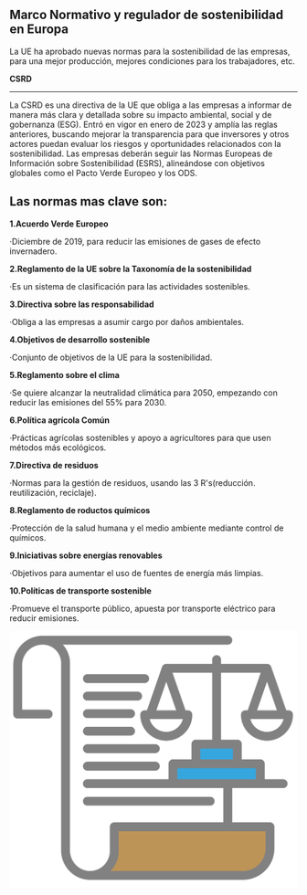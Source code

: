 ## Marco Normativo y regulador de sostenibilidad en Europa

La UE ha aprobado nuevas normas para la sostenibilidad de las empresas, para una mejor producción, mejores condiciones para los trabajadores, etc.

**CSRD**

----------

La CSRD es una directiva de la UE que obliga a las empresas a informar de manera más clara y detallada sobre su impacto ambiental, social y de gobernanza (ESG). Entró en vigor en enero de 2023 y amplía las reglas anteriores, buscando mejorar la transparencia para que inversores y otros actores puedan evaluar los riesgos y oportunidades relacionados con la sostenibilidad. Las empresas deberán seguir las Normas Europeas de Información sobre Sostenibilidad (ESRS), alineándose con objetivos globales como el Pacto Verde Europeo y los ODS.

## **Las normas mas clave son:**

**1.Acuerdo Verde Europeo**
  
  ·Diciembre de 2019, para reducir las emisiones de gases de efecto invernadero.

**2.Reglamento de la UE sobre la Taxonomía de la sostenibilidad**
 
  ·Es un sistema de clasificación para las actividades sostenibles.

**3.Directiva sobre las responsabilidad**

·Obliga a las empresas a asumir cargo por daños ambientales.

**4.Objetivos de desarrollo sostenible**

·Conjunto de objetivos de la UE para la sostenibilidad.

**5.Reglamento sobre el clima**

·Se quiere alcanzar la neutralidad climática para 2050, empezando con reducir las emisiones del 55% para 2030.

**6.Política agrícola Común**

  ·Prácticas agrícolas sostenibles y apoyo a agricultores para que usen métodos más ecológicos.

**7.Directiva de residuos**

  ·Normas para la gestión de residuos, usando las 3 R's(reducción. reutilización, reciclaje).

**8.Reglamento de roductos químicos**

  ·Protección de la salud humana y el medio ambiente mediante control de químicos.

**9.Iniciativas sobre energías renovables**

  ·Objetivos para aumentar el uso de fuentes de energía más limpias.

**10.Políticas de transporte sostenible**

  ·Promueve el transporte público, apuesta por transporte eléctrico para reducir emisiones.

  ![marconormativo](/img/marco.png)
